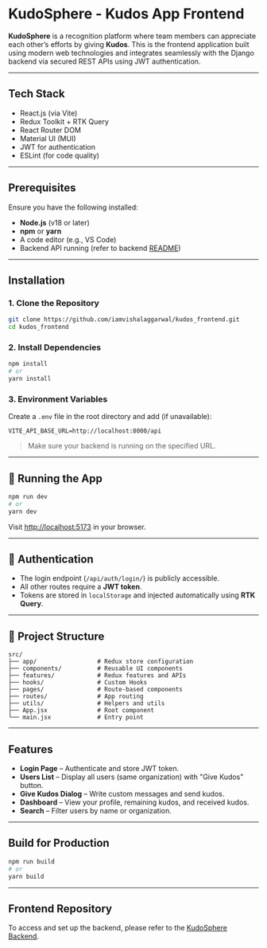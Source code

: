 # KudoSphere - Kudos App Frontend

**KudoSphere** is a recognition platform where team members can appreciate each other’s efforts by giving **Kudos**. This is the frontend application built using modern web technologies and integrates seamlessly with the Django backend via secured REST APIs using JWT authentication.

---

## Tech Stack

- React.js (via Vite)
- Redux Toolkit + RTK Query
- React Router DOM
- Material UI (MUI)
- JWT for authentication
- ESLint (for code quality)

---

## Prerequisites

Ensure you have the following installed:

- **Node.js** (v18 or later)
- **npm** or **yarn**
- A code editor (e.g., VS Code)
- Backend API running (refer to backend [README](https://github.com/iamvishalaggarwal/kudos_backend/blob/master/README.md))

---

## Installation

### 1. Clone the Repository

```bash
git clone https://github.com/iamvishalaggarwal/kudos_frontend.git
cd kudos_frontend
```

### 2. Install Dependencies

```bash
npm install
# or
yarn install
```

### 3. Environment Variables

Create a `.env` file in the root directory and add (if unavailable):

```env
VITE_API_BASE_URL=http://localhost:8000/api
```

> Make sure your backend is running on the specified URL.

---

## 🚀 Running the App

```bash
npm run dev
# or
yarn dev
```

Visit [http://localhost:5173](http://localhost:5173) in your browser.

---

## 🔐 Authentication

- The login endpoint (`/api/auth/login/`) is publicly accessible.
- All other routes require a **JWT token**.
- Tokens are stored in `localStorage` and injected automatically using **RTK Query**.

---

## 📂 Project Structure

```folder
src/
├── app/                 # Redux store configuration
├── components/          # Reusable UI components
├── features/            # Redux features and APIs
├── hooks/               # Custom Hooks
├── pages/               # Route-based components
├── routes/              # App routing
├── utils/               # Helpers and utils
├── App.jsx              # Root component
└── main.jsx             # Entry point
```

---

## Features

- **Login Page** – Authenticate and store JWT token.
- **Users List** – Display all users (same organization) with "Give Kudos" button.
- **Give Kudos Dialog** – Write custom messages and send kudos.
- **Dashboard** – View your profile, remaining kudos, and received kudos.
- **Search** – Filter users by name or organization.

---

## Build for Production

```bash
npm run build
# or
yarn build
```

---

## Frontend Repository

To access and set up the backend, please refer to the [KudoSphere Backend](https://github.com/iamvishalaggarwal/kudos_backend).
